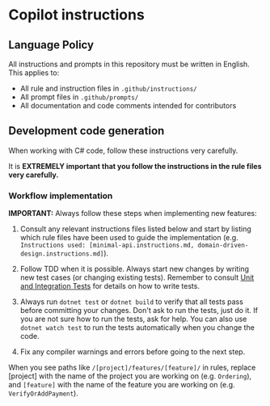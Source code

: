# Copilot instructions

## Language Policy

All instructions and prompts in this repository must be written in English. This applies to:
- All rule and instruction files in `.github/instructions/`
- All prompt files in `.github/prompts/`
- All documentation and code comments intended for contributors

## Development code generation

When working with C# code, follow these instructions very carefully.

It is **EXTREMELY important that you follow the instructions in the rule files very carefully.**

### Workflow implementation

**IMPORTANT:** Always follow these steps when implementing new features:

1. Consult any relevant instructions files listed below and start by listing which rule files have been used to guide the implementation (e.g. `Instructions used: [minimal-api.instructions.md, domain-driven-design.instructions.md]`).

2. Follow TDD when it is possible. Always start new changes by writing new test cases (or changing existing tests).
   Remember to consult [Unit and Integration Tests](./instructions/unit-and-integration-tests.instructions.md) for details on how to write tests.

3. Always run `dotnet test` or `dotnet build` to verify that all tests pass before committing your changes.
   Don't ask to run the tests, just do it. If you are not sure how to run the tests, ask for help.
   You can also use `dotnet watch test` to run the tests automatically when you change the code.

4. Fix any compiler warnings and errors before going to the next step.

When you see paths like `/[project]/features/[feature]/` in rules, replace [project] with the name of the project you are working on (e.g. `Ordering`), and `[feature]` with the name of the feature you are working on (e.g. `VerifyOrAddPayment`).